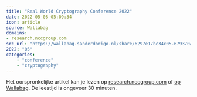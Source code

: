 ```yaml
---
title: "Real World Cryptography Conference 2022"
date: 2022-05-08 05:09:34
icon: article
source: Wallabag
domains:
- research.nccgroup.com
src_url: "https://wallabag.sanderdorigo.nl/share/6297e17bc34c05.67937048"
2022: "05"
categories:
    - "conference"
    - "cryptography"
---
```

Het oorspronkelijke artikel kan je lezen op [research.nccgroup.com](https://research.nccgroup.com/2022/04/26/real-world-cryptography-conference-2022/) of [op Wallabag](https://wallabag.sanderdorigo.nl/share/6297e17bc34c05.67937048). De leestijd is ongeveer 30 minuten.